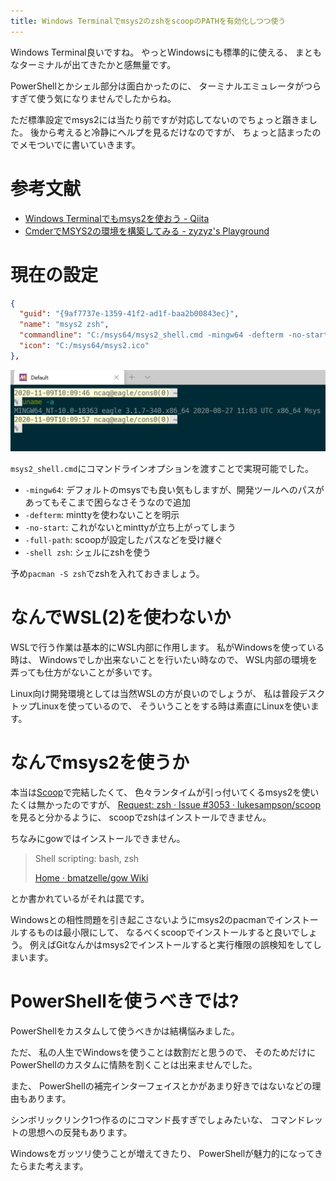 ```yaml
---
title: Windows Terminalでmsys2のzshをscoopのPATHを有効化しつつ使う
---
```


Windows Terminal良いですね。
やっとWindowsにも標準的に使える、
まともなターミナルが出てきたかと感無量です。

PowerShellとかシェル部分は面白かったのに、
ターミナルエミュレータがつらすぎて使う気になりませんでしたからね。

ただ標準設定でmsys2には当たり前ですが対応してないのでちょっと躓きました。
後から考えると冷静にヘルプを見るだけなのですが、
ちょっと詰まったのでメモついでに書いていきます。

# 参考文献

* [Windows Terminalでもmsys2を使おう - Qiita](https://qiita.com/yumetodo/items/4aa03d1eb3d887bca1a8)
* [CmderでMSYS2の環境を構築してみる - zyzyz's Playground](https://zyzyz.github.io/ja/2017/10/Integrate-MSYS2-into-Cmder/)

# 現在の設定

~~~json
{
  "guid": "{9af7737e-1359-41f2-ad1f-baa2b00843ec}",
  "name": "msys2 zsh",
  "commandline": "C:/msys64/msys2_shell.cmd -mingw64 -defterm -no-start -full-path -shell zsh",
  "icon": "C:/msys64/msys2.ico"
},
~~~

![動作画面、名前はその後msys2 zshに変えました](/asset/2020-11-10-winterm.png)

`msys2_shell.cmd`にコマンドラインオプションを渡すことで実現可能でした。

* `-mingw64`: デフォルトのmsysでも良い気もしますが、開発ツールへのパスがあってもそこまで困らなさそうなので追加
* `-defterm`: minttyを使わないことを明示
* `-no-start`: これがないとminttyが立ち上がってしまう
* `-full-path`: scoopが設定したパスなどを受け継ぐ
* `-shell zsh`: シェルにzshを使う

予め`pacman -S zsh`でzshを入れておきましょう。

# なんでWSL(2)を使わないか

WSLで行う作業は基本的にWSL内部に作用します。
私がWindowsを使っている時は、
Windowsでしか出来ないことを行いたい時なので、
WSL内部の環境を弄っても仕方がないことが多いです。

Linux向け開発環境としては当然WSLの方が良いのでしょうが、
私は普段デスクトップLinuxを使っているので、
そういうことをする時は素直にLinuxを使います。

# なんでmsys2を使うか

本当は[Scoop](https://scoop.sh/)で完結したくて、
色々ランタイムが引っ付いてくるmsys2を使いたくは無かったのですが、
[Request: zsh · Issue #3053 · lukesampson/scoop](https://github.com/lukesampson/scoop/issues/3053)
を見ると分かるように、
scoopでzshはインストールできません。

ちなみにgowではインストールできません。

> Shell scripting: bash, zsh
>
> [Home · bmatzelle/gow Wiki](https://github.com/bmatzelle/gow/wiki)

とか書かれているがそれは罠です。

Windowsとの相性問題を引き起こさないようにmsys2のpacmanでインストールするものは最小限にして、
なるべくscoopでインストールすると良いでしょう。
例えばGitなんかはmsys2でインストールすると実行権限の誤検知をしてしまいます。

# PowerShellを使うべきでは?

PowerShellをカスタムして使うべきかは結構悩みました。

ただ、
私の人生でWindowsを使うことは数割だと思うので、
そのためだけにPowerShellのカスタムに情熱を割くことは出来ませんでした。

また、
PowerShellの補完インターフェイスとかがあまり好きではないなどの理由もあります。

シンボリックリンク1つ作るのにコマンド長すぎでしょみたいな、
コマンドレットの思想への反発もあります。

Windowsをガッツリ使うことが増えてきたり、
PowerShellが魅力的になってきたらまた考えます。
